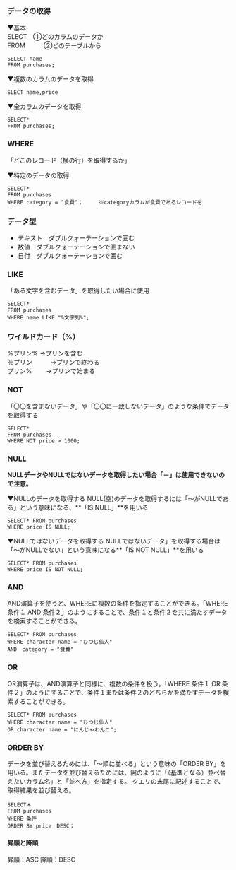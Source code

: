 ### データの取得
▼基本  
SLECT　①どのカラムのデータか  
FROM　　　②どのテーブルから  
```
SELECT name 
FROM purchases;
```

▼複数のカラムのデータを取得
```
SLECT name,price
```

▼全カラムのデータを取得
```
SELECT*
FROM purchases;
```

### WHERE
「どこのレコード（横の行）を取得するか」

▼特定のデータの取得
```
SELECT*
FROM purchases
WHERE category = "食費"；　　　※categoryカラムが食費であるレコードを
```

### データ型
- テキスト　ダブルクォーテーションで囲む
- 数値　ダブルクォーテーションで囲まない
- 日付　ダブルクォーテーションで囲む

### LIKE
「ある文字を含むデータ」を取得したい場合に使用
```
SELECT*
FROM purchases
WHERE name LIKE "%文字列%";
```
### ワイルドカード（%）
%プリン% →プリンを含む  
％プリン　　　→プリンで終わる  
プリン% 　　→プリンで始まる  

### NOT
「〇〇を含まないデータ」や「〇〇に一致しないデータ」のような条件でデータを取得する　　
```
SELECT*
FROM purchases
WHERE NOT price > 1000;
```

### NULL
**NULLデータやNULLではないデータを取得したい場合「＝」は使用できないので注意。**

▼NULLのデータを取得する
NULL(空)のデータを取得するには「〜がNULLである」という意味になる、**「IS NULL」**を用いる
```
SELECT* FROM purchases
WHERE price IS NULL;
```


▼NULLではないデータを取得する
NULLではないデータ」を取得する場合は「〜がNULLでない」という意味になる**「IS NOT NULL」**を用いる
```
SELECT* FROM purchases
WHERE price IS NOT NULL;
```

### AND
AND演算子を使うと、WHEREに複数の条件を指定することができる。「WHERE 条件１ AND 条件２」のようにすることで、条件１と条件２を共に満たすデータを検索することができる。
```
SELECT* FROM purchases
WHERE character name = "ひつじ仙人"
AND　category = "食費"
```

### OR
OR演算子は、AND演算子と同様に、複数の条件を扱う。「WHERE 条件１ OR 条件２」のようにすることで、条件１または条件２のどちらかを満たすデータを検索することができる。
```
SELECT* FROM purchases
WHERE character name = "ひつじ仙人"
OR character name = "にんじゃわんこ";
```

### ORDER BY
データを並び替えるためには、「〜順に並べる」という意味の「ORDER BY」を用いる。またデータを並び替えるためには、図のように「（基準となる）並べ替えたいカラム名」と「並べ方」を指定する。
クエリの末尾に記述することで、取得結果を並び替える。
```
SELECT＊
FROM purchases
WHERE 条件
ORDER BY price　DESC；
```
#### 昇順と降順
昇順：ASC
降順：DESC
